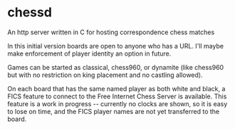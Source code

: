 # chessd
An http server written in C for hosting correspondence chess matches

In this initial version boards are open to anyone who has a URL.
I'll maybe make enforcement of player identity an option in future.

Games can be started as classical, chess960, or dynamite (like chess960 but with no restriction on king placement and no castling allowed).

On each board that has the same named player as both white and black, a FICS feature to connect to the Free Internet Chess Server is available.
This feature is a work in progress -- currently no clocks are shown, so it is easy to lose on time, and the FICS player names are not yet transferred to the board.

